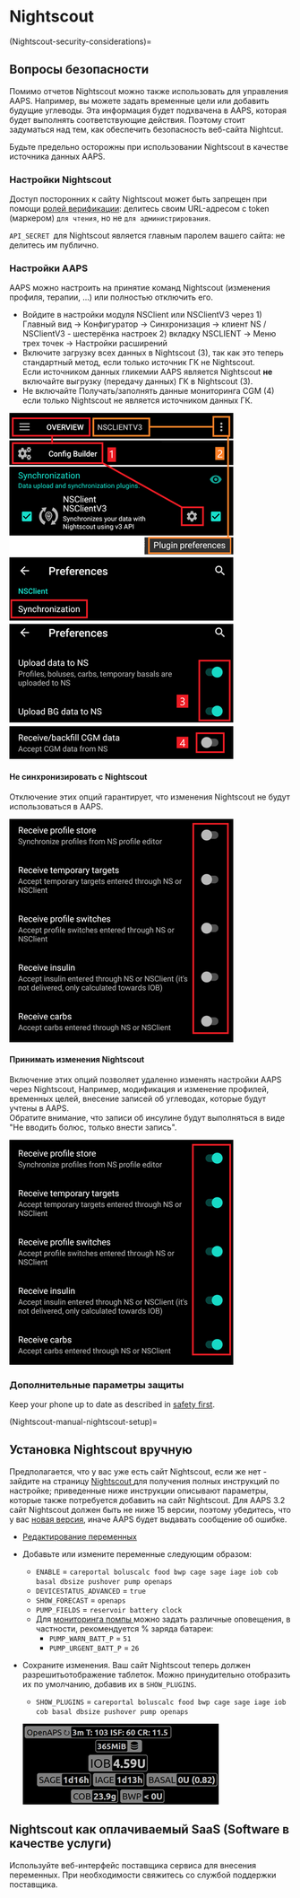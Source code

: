 # Nightscout

(Nightscout-security-considerations)=

## Вопросы безопасности

Помимо отчетов Nightscout можно также использовать для управления AAPS. Например, вы можете задать временные цели или добавить будущие углеводы. Эта информация будет подхвачена в AAPS, которая будет выполнять соответствующие действия. Поэтому стоит задуматься над тем, как обеспечить безопасность веб-сайта Nightcut.

Будьте предельно осторожны при использовании Nightscout в качестве источника данных AAPS.

### Настройки Nightscout

Доступ посторонних к сайту Nightscout может быть запрещен при помощи [ролей верификации](https://nightscout.github.io/nightscout/security): делитесь своим URL-адресом с token (маркером) `для чтения`, но не `для администрирования`.

`API_SECRET `для Nightscout является главным паролем вашего сайта: не делитесь им публично.

### Настройки AAPS

AAPS можно настроить на принятие команд Nightscout (изменения профиля, терапии, ...) или полностью отключить его.

* Войдите в настройки модуля NSClient или NSClientV3 через 1) Главный вид -> Конфигуратор -> Синхронизация -> клиент NS / NSClientV3 - шестерёнка настроек 2) вкладку NSCLIENT -> Меню трех точек -> Настройки расширений
* Включите загрузку всех данных в Nightscout (3), так как это теперь стандартный метод, если только источник ГК не Nightscout.  
  Если источником данных гликемии AAPS является Nightscout **не** включайте выгрузку (передачу данных) ГК в Nightscout (3).
* Не включайте Получать/заполнять данные мониторинга CGM (4) если только Nightscout не является источником данных ГК.

![Только выгрузка в Nightscout](../images/NSsafety.png)

#### Не синхронизировать с Nightscout

Отключение этих опций гарантирует, что изменения Nightscout не будут использоваться в AAPS.

![Только выгрузка в Nightscout](../images/NSsafety2.png)

#### Принимать изменения Nightscout

Включение этих опций позволяет удаленно изменять настройки AAPS через Nightscout, Например, модификация и изменение профилей, временных целей, внесение записей об углеводах, которые будут учтены в AAPS.  
Обратите внимание, что записи об инсулине будут выполняться в виде "Не вводить болюс, только внести запись".

![Только выгрузка в Nightscout](../images/NSsafety3.png)

### Дополнительные параметры защиты

Keep your phone up to date as described in [safety first](../Getting-Started/PreparingForAaps.md#safety-first).

(Nightscout-manual-nightscout-setup)=

## Установка Nightscout вручную

Предполагается, что у вас уже есть сайт Nightscout, если же нет - зайдите на страницу [ Nightscout ](http://nightscout.github.io/nightscout/new_user/) для получения полных инструкций по настройке; приведенные ниже инструкции описывают параметры, которые также потребуется добавить на сайт Nightscout. Для AAPS 3.2 сайт Nightscout должен быть не ниже 15 версии, поэтому убедитесь, что у вас [новая версия](https://nightscout.github.io/update/update/#updating-your-site-to-the-latest-version), иначе AAPS будет выдавать сообщение об ошибке.

* [Редактирование переменных](https://nightscout.github.io/nightscout/setup_variables/#nightscout-configuration)

* Добавьте или измените переменные следующим образом:
  
  * `ENABLE` = `careportal boluscalc food bwp cage sage iage iob cob basal dbsize pushover pump openaps`
  * ` DEVICESTATUS_ADVANCED ` = ` true `
  * `SHOW_FORECAST` = `openaps`
  * `PUMP_FIELDS` = `reservoir battery clock`
  * Для [ мониторинга помпы ](https://github.com/nightscout/cgm-remote-monitor#pump-pump-monitoring) можно задать различные оповещения, в частности, рекомендуется % заряда батареи: 
    * ` PUMP_WARN_BATT_P ` = ` 51 `
    * ` PUMP_URGENT_BATT_P ` = ` 26 ` 

* Сохраните изменения. Ваш сайт Nightscout теперь должен разрешитьотображение таблеток. Можно принудительно отобразить их по умолчанию, добавив их в `SHOW_PLUGINS`.
  
  * `SHOW_PLUGINS` = `careportal boluscalc food bwp cage sage iage iob cob basal dbsize pushover pump openaps`
  
  ![Таблетки Nightscout](../images/nightscout1.png)

## Nightscout как оплачиваемый SaaS (Software в качестве услуги)

Используйте веб-интерфейс поставщика сервиса для внесения переменных. При необходимости свяжитесь со службой поддержки поставщика.
